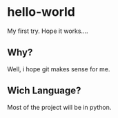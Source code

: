 # hello-world
My first try. Hope it works....

## Why?
Well, i hope git makes sense for me.

## Wich Language?
Most of the project will be in python.
